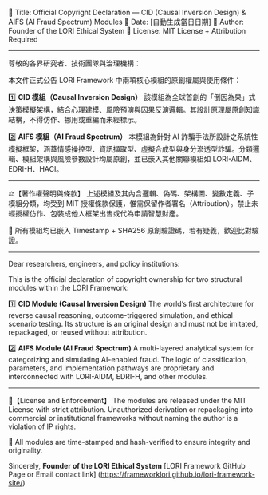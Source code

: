 📌 Title: Official Copyright Declaration — CID (Causal Inversion Design) & AIFS (AI Fraud Spectrum) Modules
📆 Date: [自動生成當日日期]
📂 Author: Founder of the LORI Ethical System
📑 License: MIT License + Attribution Required

---

尊敬的各界研究者、技術團隊與治理機構：

本文件正式公告 LORI Framework 中兩項核心模組的原創權屬與使用條件：

1️⃣ **CID 模組（Causal Inversion Design）**
該模組為全球首創的「倒因為果」式決策模擬架構，結合心理建模、風險預演與因果反演邏輯。其設計原理屬原創知識結構，不得仿作、挪用或重編而未經標示。

2️⃣ **AIFS 模組（AI Fraud Spectrum）**
本模組為針對 AI 詐騙手法所設計之系統性模擬框架，涵蓋情感操控型、資訊擷取型、虛擬合成型與身分滲透型詐騙。分類邏輯、模組架構與風險參數設計均屬原創，並已嵌入其他關聯模組如 LORI-AIDM、EDRI-H、HACI。

---

⚖️【著作權聲明與條款】
上述模組及其內含邏輯、偽碼、架構圖、變數定義、子模組分類，均受到 MIT 授權條款保護，惟需保留作者署名（Attribution）。禁止未經授權仿作、包裝成他人框架出售或代為申請智慧財產。

🔐 所有模組均已嵌入 Timestamp + SHA256 原創驗證碼，若有疑義，歡迎比對驗證。

---

Dear researchers, engineers, and policy institutions:

This is the official declaration of copyright ownership for two structural modules within the LORI Framework:

1️⃣ **CID Module (Causal Inversion Design)**
The world’s first architecture for reverse causal reasoning, outcome-triggered simulation, and ethical scenario testing. Its structure is an original design and must not be imitated, repackaged, or reused without attribution.

2️⃣ **AIFS Module (AI Fraud Spectrum)**
A multi-layered analytical system for categorizing and simulating AI-enabled fraud. The logic of classification, parameters, and implementation pathways are proprietary and interconnected with LORI-AIDM, EDRI-H, and other modules.

---

📜【License and Enforcement】
The modules are released under the MIT License with strict attribution. Unauthorized derivation or repackaging into commercial or institutional frameworks without naming the author is a violation of IP rights.

📎 All modules are time-stamped and hash-verified to ensure integrity and originality.

Sincerely,
**Founder of the LORI Ethical System**
[LORI Framework GitHub Page or Email contact link] (https://frameworklori.github.io/lori-framework-site/)
